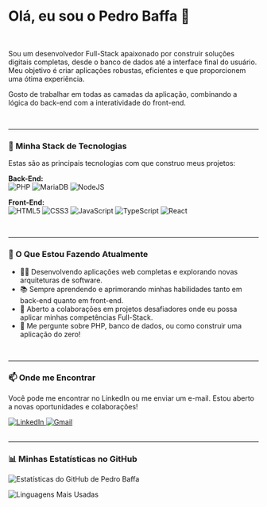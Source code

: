 # Olá, eu sou o Pedro Baffa 👋

<br>

Sou um desenvolvedor Full-Stack apaixonado por construir soluções digitais completas, desde o banco de dados até a interface final do usuário. Meu objetivo é criar aplicações robustas, eficientes e que proporcionem uma ótima experiência.

Gosto de trabalhar em todas as camadas da aplicação, combinando a lógica do back-end com a interatividade do front-end.

<br>

---

### 🚀 Minha Stack de Tecnologias

Estas são as principais tecnologias com que construo meus projetos:

**Back-End:**<br>
![PHP](https://img.shields.io/badge/php-%23777BB4.svg?style=for-the-badge&logo=php&logoColor=white)
![MariaDB](https://img.shields.io/badge/MariaDB-003545?style=for-the-badge&logo=mariadb&logoColor=white)
![NodeJS](https://img.shields.io/badge/node.js-6DA55F?style=for-the-badge&logo=node.js&logoColor=white)

**Front-End:**<br>
![HTML5](https://img.shields.io/badge/html5-%23E34F26.svg?style=for-the-badge&logo=html5&logoColor=white)
![CSS3](https://img.shields.io/badge/css3-%231572B6.svg?style=for-the-badge&logo=css3&logoColor=white)
![JavaScript](https://img.shields.io/badge/javascript-%23323330.svg?style=for-the-badge&logo=javascript&logoColor=%23F7DF1E)
![TypeScript](https://img.shields.io/badge/typescript-%23007ACC.svg?style=for-the-badge&logo=typescript&logoColor=white)
![React](https://img.shields.io/badge/react-%2320232a.svg?style=for-the-badge&logo=react&logoColor=%2361DAFB)


<br>

---

### 🌱 O Que Estou Fazendo Atualmente

- 👨‍💻 Desenvolvendo aplicações web completas e explorando novas arquiteturas de software.
- 📚 Sempre aprendendo e aprimorando minhas habilidades tanto em back-end quanto em front-end.
- 👯 Aberto a colaborações em projetos desafiadores onde eu possa aplicar minhas competências Full-Stack.
- 💬 Me pergunte sobre PHP, banco de dados, ou como construir uma aplicação do zero!

<br>

---

### 📫 Onde me Encontrar

Você pode me encontrar no LinkedIn ou me enviar um e-mail. Estou aberto a novas oportunidades e colaborações!

<a href="https://linkedin.com/in/[pedro-baffa]" target="_blank">
  <img src="https://img.shields.io/badge/linkedin-%230077B5.svg?style=for-the-badge&logo=linkedin&logoColor=white" alt="LinkedIn">
</a>
<a href="mailto:[pedro2004baffa@gmail.com]">
  <img src="https://img.shields.io/badge/gmail-%23D14836.svg?style=for-the-badge&logo=gmail&logoColor=white" alt="Gmail">
</a>

<br>
<br>

---

### 📊 Minhas Estatísticas no GitHub

![Estatísticas do GitHub de Pedro Baffa](https://github-readme-stats.vercel.app/api?username=PedroBaffa&show_icons=true&theme=dracula&include_all_commits=true&count_private=true)

![Linguagens Mais Usadas](https://github-readme-stats.vercel.app/api/top-langs/?username=PedroBaffa&layout=compact&langs_count=8&theme=dracula)
